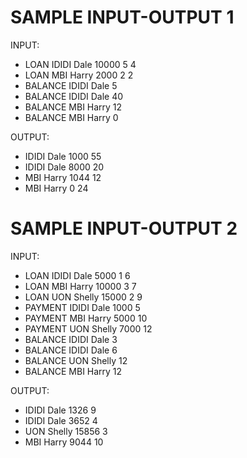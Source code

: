
# SAMPLE INPUT-OUTPUT 1

INPUT:
- LOAN IDIDI Dale 10000 5 4
- LOAN MBI Harry 2000 2 2
- BALANCE IDIDI Dale 5
- BALANCE IDIDI Dale 40
- BALANCE MBI Harry 12
- BALANCE MBI Harry 0

OUTPUT:
- IDIDI Dale 1000 55
- IDIDI Dale 8000 20
- MBI Harry 1044 12
- MBI Harry 0 24

# SAMPLE INPUT-OUTPUT 2

INPUT:
- LOAN IDIDI Dale 5000 1 6
- LOAN MBI Harry 10000 3 7
- LOAN UON Shelly 15000 2 9
- PAYMENT IDIDI Dale 1000 5
- PAYMENT MBI Harry 5000 10
- PAYMENT UON Shelly 7000 12
- BALANCE IDIDI Dale 3
- BALANCE IDIDI Dale 6
- BALANCE UON Shelly 12
- BALANCE MBI Harry 12

OUTPUT:
- IDIDI Dale 1326 9
- IDIDI Dale 3652 4
- UON Shelly 15856 3
- MBI Harry 9044 10
